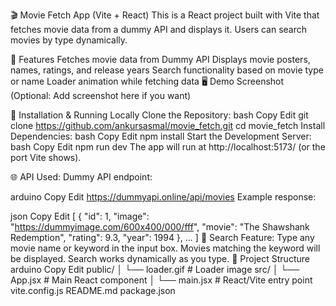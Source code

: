 🎬 Movie Fetch App (Vite + React)
This is a React project built with Vite that fetches movie data from a dummy API and displays it. Users can search movies by type dynamically.

🚀 Features
Fetches movie data from Dummy API
Displays movie posters, names, ratings, and release years
Search functionality based on movie type or name
Loader animation while fetching data
🖥️ Demo Screenshot
(Optional: Add screenshot here if you want)

📂 Installation & Running Locally
Clone the Repository:
bash
Copy
Edit
git clone https://github.com/ankursasmal/movie_fetch.git
cd movie_fetch
Install Dependencies:
bash
Copy
Edit
npm install
Start the Development Server:
bash
Copy
Edit
npm run dev
The app will run at http://localhost:5173/ (or the port Vite shows).

🌐 API Used:
Dummy API endpoint:

arduino
Copy
Edit
https://dummyapi.online/api/movies
Example response:

json
Copy
Edit
[
  {
    "id": 1,
    "image": "https://dummyimage.com/600x400/000/fff",
    "movie": "The Shawshank Redemption",
    "rating": 9.3,
    "year": 1994
  },
  ...
]
🔎 Search Feature:
Type any movie name or keyword in the input box.
Movies matching the keyword will be displayed.
Search works dynamically as you type.
📄 Project Structure
arduino
Copy
Edit
public/
│   └── loader.gif       # Loader image
src/
│   └── App.jsx          # Main React component
│   └── main.jsx         # React/Vite entry point
vite.config.js
README.md
package.json
